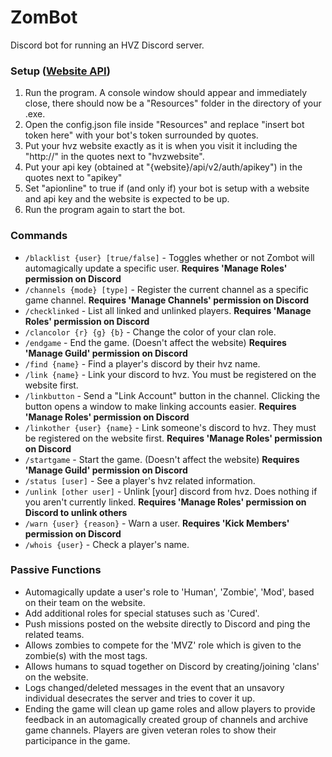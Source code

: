 # ZomBot
Discord bot for running an HVZ Discord server.

### Setup ([Website API](https://github.com/redxdev/hvzsite))
1. Run the program. A console window should appear and immediately close, there should now be a "Resources" folder in the directory of your .exe.
2. Open the config.json file inside "Resources" and replace "insert bot token here" with your bot's token surrounded by quotes.
3. Put your hvz website exactly as it is when you visit it including the "http://" in the quotes next to "hvzwebsite".
4. Put your api key (obtained at "{website}/api/v2/auth/apikey") in the quotes next to "apikey"
5. Set "apionline" to true if (and only if) your bot is setup with a website and api key and the website is expected to be up.
6. Run the program again to start the bot.

### Commands
- `/blacklist {user} [true/false]` - Toggles whether or not Zombot will automagically update a specific user. **Requires 'Manage Roles' permission on Discord**
- `/channels {mode} [type]` - Register the current channel as a specific game channel. **Requires 'Manage Channels' permission on Discord**
- `/checklinked` - List all linked and unlinked players. **Requires 'Manage Roles' permission on Discord**
- `/clancolor {r} {g} {b}` - Change the color of your clan role.
- `/endgame` - End the game. (Doesn't affect the website) **Requires 'Manage Guild' permission on Discord**
- `/find {name}` - Find a player's discord by their hvz name.
- `/link {name}` - Link your discord to hvz. You must be registered on the website first.
- `/linkbutton` - Send a "Link Account" button in the channel. Clicking the button opens a window to make linking accounts easier. **Requires 'Manage Roles' permission on Discord**
- `/linkother {user} {name}` - Link someone's discord to hvz. They must be registered on the website first. **Requires 'Manage Roles' permission on Discord**
- `/startgame` - Start the game. (Doesn't affect the website) **Requires 'Manage Guild' permission on Discord** 
- `/status [user]` - See a player's hvz related information.
- `/unlink [other user]` - Unlink [your] discord from hvz. Does nothing if you aren't currently linked. **Requires 'Manage Roles' permission on Discord to unlink others**
- `/warn {user} {reason}` - Warn a user. **Requires 'Kick Members' permission on Discord**
- `/whois {user}` - Check a player's name.

### Passive Functions
- Automagically update a user's role to 'Human', 'Zombie', 'Mod', based on their team on the website.
- Add additional roles for special statuses such as 'Cured'.
- Push missions posted on the website directly to Discord and ping the related teams.
- Allows zombies to compete for the 'MVZ' role which is given to the zombie(s) with the most tags.
- Allows humans to squad together on Discord by creating/joining 'clans' on the website.
- Logs changed/deleted messages in the event that an unsavory individual desecrates the server and tries to cover it up.
- Ending the game will clean up game roles and allow players to provide feedback in an automagically created group of channels and archive game channels. Players are given veteran roles to show their participance in the game.
